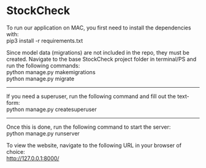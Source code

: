 # StockCheck
To run our application on MAC, you first need to install the dependencies with:  
pip3 install -r requirements.txt

Since model data (migrations) are not included in the repo, they must be created.
Navigate to the base StockCheck project folder in terminal/PS and run the following commands:  
python manage.py makemigrations  
python manage.py migrate  

---

If you need a superuser, run the following command and fill out the text-form:  
python manage.py createsuperuser

---

Once this is done, run the following command to start the server:  
python manage.py runserver

To view the website, navigate to the following URL in your browser of choice:  
http://127.0.0.1:8000/

